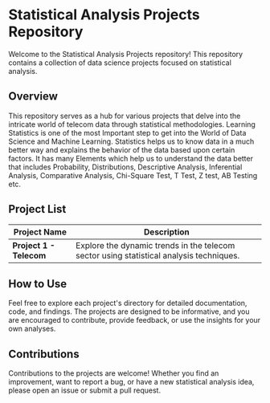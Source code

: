 # Statistical Analysis Projects Repository

Welcome to the Statistical Analysis Projects repository! This repository contains a collection of data science projects focused on statistical analysis.

## Overview

This repository serves as a hub for various projects that delve into the intricate world of telecom data through statistical methodologies. Learning Statistics is one of the most Important step to get into the World of Data Science and Machine Learning. Statistics helps us to know data in a much better way and explains the behavior of the data based upon certain factors. It has many Elements which help us to understand the data better that includes Probability, Distributions, Descriptive Analysis, Inferential Analysis, Comparative Analysis, Chi-Square Test, T Test, Z test, AB Testing etc.
## Project List

| Project Name | Description |
|--------------|-------------|
| **Project 1 - Telecom** | Explore the dynamic trends in the telecom sector using statistical analysis techniques. |


## How to Use

Feel free to explore each project's directory for detailed documentation, code, and findings. The projects are designed to be informative, and you are encouraged to contribute, provide feedback, or use the insights for your own analyses.

## Contributions

Contributions to the projects are welcome! Whether you find an improvement, want to report a bug, or have a new statistical analysis idea, please open an issue or submit a pull request.

